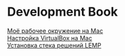 # Development Book

[Моё рабочее окружение на Mac](OSX/README.md)  
[Настройка VirtualBox на Mac](VirtualBox/README.md)  
[Установка стека решений LEMP](LEMP/README.md)  
